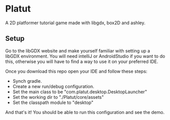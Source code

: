# Platut
A 2D platformer tutorial game made with libgdx, box2D and ashley.

## Setup

Go to the libGDX website and make yourself familiar with setting up a libGDX 
environment. You will need intelliJ or AndroidStudio if you want to do this,
otherwise you will have to find a way to use it on your preferred IDE.

Once you download this repo open your IDE and follow these steps:
- Synch gradle.
- Create a new run/debug configuration.
- Set the main class to be "com.platut.desktop.DesktopLauncher"
- Set the working dir to "./Platut/core/assets"
- Set the classpath module to "desktop"

And that's it! You should be able to run this configuration and see the demo.
